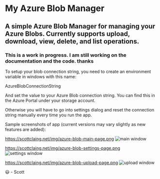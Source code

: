 # My Azure Blob Manager

## A simple Azure Blob Manager for managing your Azure Blobs.  Currently supports upload, download, view, delete, and list operations.

### This is a work in progress. I am still working on the documentation and the code.  thanks 

To setup your blob connection string, you need to create an environment variable in windows with this name:

AzureBlobConnectionString

And set the value to your Azure Blob connection string.  You can find this in the Azure Portal under your storage account.

Otherwise you will have to go into settings dialog and reset the connection string manually every time you run the app.

Sample screenshots of app (current versions may vary slightly as new features are added):

https://scottclaing.net/img/azure-blob-main-page.png
![main window](https://scottclaing.net/img/azure-blob-main-page.png "Main window")

https://scottclaing.net/img/azure-blob-settings-page.png
![settings window](https://scottclaing.net/img/azure-blob-settings-page.png "Settings window")

https://scottclaing.net/img/azure-blob-upload-page.png
![upload window](https://scottclaing.net/img/azure-blob-upload-page.png "Upload new blob window")


:smiley: - Scott